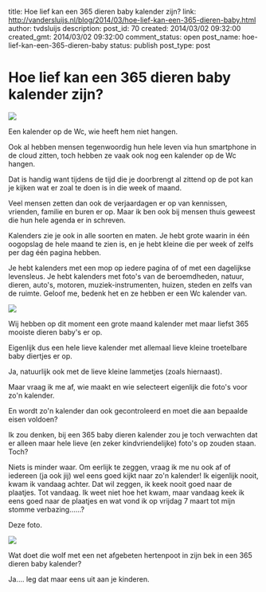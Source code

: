title: Hoe lief kan een 365 dieren baby kalender zijn?
link: http://vandersluijs.nl/blog/2014/03/hoe-lief-kan-een-365-dieren-baby.html
author: tvdsluijs
description: 
post_id: 70
created: 2014/03/02 09:32:00
created_gmt: 2014/03/02 09:32:00
comment_status: open
post_name: hoe-lief-kan-een-365-dieren-baby
status: publish
post_type: post

# Hoe lief kan een 365 dieren baby kalender zijn?

![](/wp-content/uploads/2014/03/IMG_0058.jpg)

Een kalender op de Wc, wie heeft hem niet hangen.  
  
Ook al hebben mensen tegenwoordig hun hele leven via hun smartphone in de cloud zitten, toch hebben ze vaak ook nog een kalender op de Wc hangen.  
  
Dat is handig want tijdens de tijd die je doorbrengt al zittend op de pot kan je kijken wat er zoal te doen is in die week of maand.  
  
Veel mensen zetten dan ook de verjaardagen er op van kennissen, vrienden, familie en buren er op. Maar ik ben ook bij mensen thuis geweest die hun hele agenda er in schreven.  
  
Kalenders zie je ook in alle soorten en maten. Je hebt grote waarin in één oogopslag de hele maand te zien is, en je hebt kleine die per week of zelfs per dag één pagina hebben.  
  
Je hebt kalenders met een mop op iedere pagina of of met een dagelijkse levensleus. Je hebt kalenders met foto's van de beroemdheden, natuur, dieren, auto's, motoren, muziek-instrumenten, huizen, steden en zelfs van de ruimte. Geloof me, bedenk het en ze hebben er een Wc kalender van.  
  


![](/wp-content/uploads/2014/03/IMG_0054.jpg)

Wij hebben op dit moment een grote maand kalender met maar liefst 365 mooiste dieren baby's er op.  
  
Eigenlijk dus een hele lieve kalender met allemaal lieve kleine troetelbare baby diertjes er op.  
  
Ja, natuurlijk ook met de lieve kleine lammetjes (zoals hiernaast).  
  
Maar vraag ik me af, wie maakt en wie selecteert eigenlijk die foto's voor zo'n kalender.  
  
En wordt zo'n kalender dan ook gecontroleerd en moet die aan bepaalde eisen voldoen?  
  
Ik zou denken, bij een 365 baby dieren kalender zou je toch verwachten dat er alleen maar hele lieve (en zeker kindvriendelijke) foto's op zouden staan. Toch?  
  
Niets is minder waar. Om eerlijk te zeggen, vraag ik me nu ook af of iedereen (ja ook jij) wel eens goed kijkt naar zo'n kalender! Ik eigenlijk nooit, kwam ik vandaag achter. Dat wil zeggen, ik keek nooit goed naar de plaatjes. Tot vandaag. Ik weet niet hoe het kwam, maar vandaag keek ik eens goed naar de plaatjes en wat vond ik op vrijdag 7 maart tot mijn stomme verbazing......?  
  
Deze foto.  


![](/wp-content/uploads/2014/03/IMG_0055.jpg)

  
  
Wat doet die wolf met een net afgebeten hertenpoot in zijn bek in een 365 dieren baby kalender?  
  
Ja.... leg dat maar eens uit aan je kinderen.